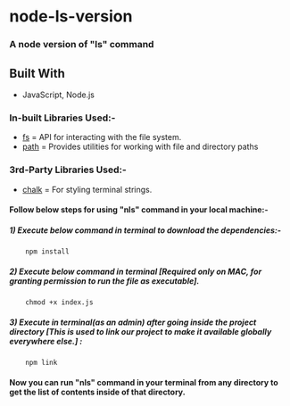 # node-ls-version
###  A node version of "ls" command

## Built With
  *   JavaScript, Node.js
  
###  In-built Libraries Used:-
* [fs](https://nodejs.org/api/fs.html)  =  API for interacting with the file system.
* [path](https://nodejs.org/api/path.html)  =  Provides utilities for working with file and directory paths

###  3rd-Party Libraries Used:-
* [chalk](https://www.npmjs.com/package/chalk)  =  For styling terminal strings.

#### Follow below steps for using "nls" command in your local machine:-
 
##### 1) Execute below command in terminal to download the dependencies:-
        npm install
##### 2) Execute below command in terminal [Required only on MAC, for granting permission to run the file as executable].
        chmod +x index.js
##### 3) Execute in terminal(as an admin) after going inside the project directory [This is used to link our project to make it available         globally everywhere else.] :
        npm link
    
#### Now you can run "nls" command in your terminal from any directory to get the list of contents inside of that directory.
